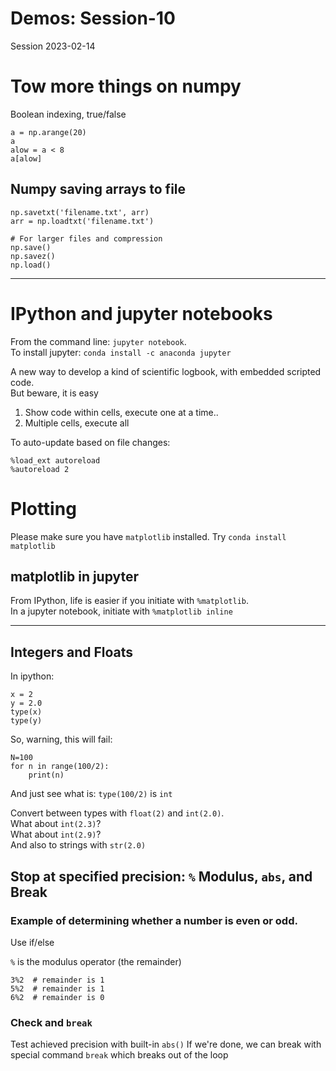 
# Demos: Session-10
Session 2023-02-14
# Tow more things on numpy

Boolean indexing, true/false

	a = np.arange(20)
	a
	alow = a < 8
	a[alow]
	
## Numpy saving arrays to file

	np.savetxt('filename.txt', arr)
	arr = np.loadtxt('filename.txt')
	
	# For larger files and compression
	np.save()
	np.savez()
	np.load()

____

# IPython and jupyter notebooks

From the command line: `jupyter notebook`.  
To install jupyter: `conda install -c anaconda jupyter`

A new way to develop a kind of scientific logbook, with embedded scripted code.  
But beware, it is easy 

1. Show code within cells, execute one at a time..
2. Multiple cells, execute all

To auto-update based on file changes:

	%load_ext autoreload
	%autoreload 2

# Plotting

Please make sure you have `matplotlib` installed.  Try `conda install matplotlib`

## matplotlib in jupyter

From IPython, life is easier if you initiate with `%matplotlib`.  
In a jupyter notebook, initiate with `%matplotlib inline`



----
## Integers and Floats
In ipython:

	x = 2
	y = 2.0
	type(x)
	type(y)
	
So, warning, this will fail: 

	N=100
	for n in range(100/2):
		print(n)
	
And just see what is: `type(100/2)` is `int`

Convert between types with `float(2)` and `int(2.0)`.  
What about `int(2.3)`?  
What about `int(2.9)`?  
And also to strings with `str(2.0)`  

## Stop at specified precision: `%` Modulus, `abs`, and Break

### Example of determining whether a number is even or odd.  
Use if/else  

`%` is the modulus operator (the remainder)

	3%2  # remainder is 1
	5%2  # remainder is 1
	6%2  # remainder is 0

### Check and `break`
Test achieved precision with built-in `abs()`
If we're done, we can break with special command `break` which breaks out of the loop

